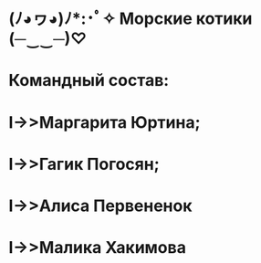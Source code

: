 #  (ﾉ◕ヮ◕)ﾉ*:･ﾟ✧ Морские котики (─‿‿─)♡
#
#  Командный состав:
#                           I->>Маргарита Юртина;
#                           I->>Гагик Погосян;
#                           I->>Алиса Первененок
#                           I->>Малика Хакимова
#
